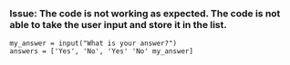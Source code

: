 ### Issue: The code is not working as expected. The code is not able to take the user input and store it in the list.

```
my_answer = input("What is your answer?")
answers = ['Yes', 'No', 'Yes' 'No' my_answer]
```